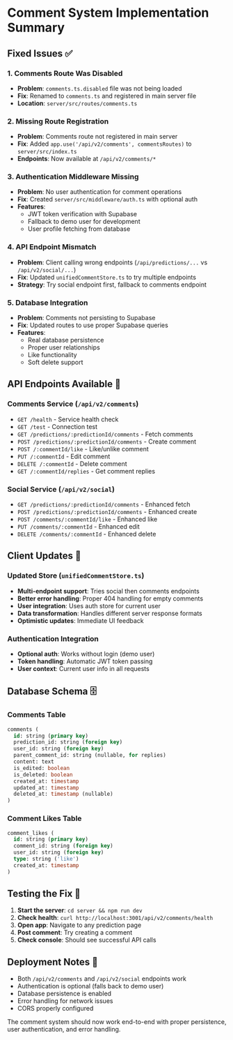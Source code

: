 # Comment System Implementation Summary

## Fixed Issues ✅

### 1. **Comments Route Was Disabled**
- **Problem**: `comments.ts.disabled` file was not being loaded
- **Fix**: Renamed to `comments.ts` and registered in main server file
- **Location**: `server/src/routes/comments.ts`

### 2. **Missing Route Registration** 
- **Problem**: Comments route not registered in main server
- **Fix**: Added `app.use('/api/v2/comments', commentsRoutes)` to `server/src/index.ts`
- **Endpoints**: Now available at `/api/v2/comments/*`

### 3. **Authentication Middleware Missing**
- **Problem**: No user authentication for comment operations
- **Fix**: Created `server/src/middleware/auth.ts` with optional auth
- **Features**: 
  - JWT token verification with Supabase
  - Fallback to demo user for development
  - User profile fetching from database

### 4. **API Endpoint Mismatch**
- **Problem**: Client calling wrong endpoints (`/api/predictions/...` vs `/api/v2/social/...`)
- **Fix**: Updated `unifiedCommentStore.ts` to try multiple endpoints
- **Strategy**: Try social endpoint first, fallback to comments endpoint

### 5. **Database Integration**
- **Problem**: Comments not persisting to Supabase
- **Fix**: Updated routes to use proper Supabase queries
- **Features**:
  - Real database persistence
  - Proper user relationships
  - Like functionality
  - Soft delete support

## API Endpoints Available 🔗

### Comments Service (`/api/v2/comments`)
- `GET /health` - Service health check
- `GET /test` - Connection test  
- `GET /predictions/:predictionId/comments` - Fetch comments
- `POST /predictions/:predictionId/comments` - Create comment
- `POST /:commentId/like` - Like/unlike comment
- `PUT /:commentId` - Edit comment
- `DELETE /:commentId` - Delete comment
- `GET /:commentId/replies` - Get comment replies

### Social Service (`/api/v2/social`) 
- `GET /predictions/:predictionId/comments` - Enhanced fetch
- `POST /predictions/:predictionId/comments` - Enhanced create
- `POST /comments/:commentId/like` - Enhanced like
- `PUT /comments/:commentId` - Enhanced edit
- `DELETE /comments/:commentId` - Enhanced delete

## Client Updates 🎨

### Updated Store (`unifiedCommentStore.ts`)
- **Multi-endpoint support**: Tries social then comments endpoints
- **Better error handling**: Proper 404 handling for empty comments  
- **User integration**: Uses auth store for current user
- **Data transformation**: Handles different server response formats
- **Optimistic updates**: Immediate UI feedback

### Authentication Integration
- **Optional auth**: Works without login (demo user)
- **Token handling**: Automatic JWT token passing
- **User context**: Current user info in all requests

## Database Schema 🗄️

### Comments Table
```sql
comments (
  id: string (primary key)
  prediction_id: string (foreign key)
  user_id: string (foreign key) 
  parent_comment_id: string (nullable, for replies)
  content: text
  is_edited: boolean
  is_deleted: boolean  
  created_at: timestamp
  updated_at: timestamp
  deleted_at: timestamp (nullable)
)
```

### Comment Likes Table  
```sql
comment_likes (
  id: string (primary key)
  comment_id: string (foreign key)
  user_id: string (foreign key)
  type: string ('like')
  created_at: timestamp
)
```

## Testing the Fix 🧪

1. **Start the server**: `cd server && npm run dev`
2. **Check health**: `curl http://localhost:3001/api/v2/comments/health`
3. **Open app**: Navigate to any prediction page
4. **Post comment**: Try creating a comment
5. **Check console**: Should see successful API calls

## Deployment Notes 🚀

- Both `/api/v2/comments` and `/api/v2/social` endpoints work
- Authentication is optional (falls back to demo user)
- Database persistence is enabled
- Error handling for network issues
- CORS properly configured

The comment system should now work end-to-end with proper persistence, user authentication, and error handling.
